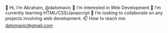 👋 Hi, I’m Abraham, @datomavic
👀 I’m interested in Web Development
🌱 I’m currently learning HTML/CSS/Javascript
💞️ I’m looking to collaborate on any projects involving web development.
📫 How to reach me: datomavic@gmail.com
